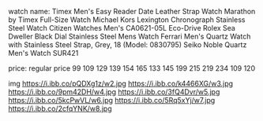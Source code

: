 watch name:
Timex Men's Easy Reader Date Leather Strap Watch
Marathon by Timex Full-Size Watch
Michael Kors Lexington Chronograph Stainless Steel Watch
Citizen Watches Men's CA0621-05L Eco-Drive
Rolex Sea Dweller Black Dial Stainless Steel Mens Watch
Ferrari Men's Quartz Watch with Stainless Steel Strap, Grey, 18 (Model: 0830795)
Seiko Noble Quartz Men's Watch SUR421

price:      regular price
99         109
129        139 
154        165
133        145
199        215
219        234
109        120


img
https://i.ibb.co/pQDXg1z/w2.jpg
https://i.ibb.co/k4466XG/w3.jpg
https://i.ibb.co/9pm42DH/w4.jpg
https://i.ibb.co/3fQ4Dvr/w5.jpg
https://i.ibb.co/5kcPwVL/w6.jpg
https://i.ibb.co/5Rq5xYj/w7.jpg
https://i.ibb.co/2cfqYNK/w8.jpg

        